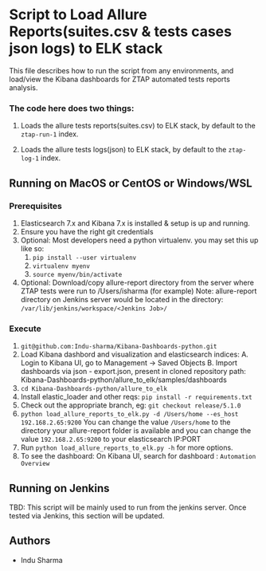 # Script to Load Allure Reports(suites.csv & tests cases json logs) to ELK stack 

This file describes how to run the script from any environments, and load/view the Kibana dashboards for ZTAP automated tests reports analysis. 

### The code here does two things:

1. Loads the allure tests reports(suites.csv) to ELK stack, by default to the `ztap-run-1` index.

2. Loads the allure tests logs(json) to ELK stack, by default to the `ztap-log-1` index.


## Running on MacOS or CentOS or Windows/WSL

### Prerequisites

1. Elasticsearch 7.x and Kibana 7.x is installed & setup is up and running.
2. Ensure you have the right git credentials
3. Optional: Most developers need a python virtualenv. you may set this up like so:
    1. `pip install --user virtualenv`
    2. `virtualenv myenv`
    3. `source myenv/bin/activate`
4. Optional: Download/copy allure-report directory from the server where ZTAP tests were run to /Users/isharma (for example)
Note: allure-report directory on Jenkins server would be located in the directory: `/var/lib/jenkins/workspace/<Jenkins Job>/` 


### Execute

 
1. `git@github.com:Indu-sharma/Kibana-Dashboards-python.git`
2.  Load Kibana dashbord and visualization and elasticsearch indices:
	A. Login to Kibana UI, go to Management -> Saved Objects 
	B. Import dashboards via json - export.json, present in cloned repository path: Kibana-Dashboards-python/allure_to_elk/samples/dashboards 
3. `cd Kibana-Dashboards-python/allure_to_elk`
4. Install elastic_loader and other reqs: `pip install -r requirements.txt`
5. Check out the appropriate branch, eg: `git checkout release/5.1.0`
6. `python load_allure_reports_to_elk.py -d /Users/home --es_host 192.168.2.65:9200` You can change the value `/Users/home` to the directory your allure-report folder is available and you can change the value `192.168.2.65:9200` to your elasticsearch IP:PORT 
7. Run `python load_allure_reports_to_elk.py -h` for more options.
8. To see the dashboard: On Kibana UI, search for dashboard : `Automation Overview` 

## Running on Jenkins

TBD: This script will be mainly used to run from the jenkins server. Once tested via Jenkins, this section will be updated. 


## Authors

- Indu Sharma
